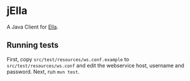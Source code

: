jElla
=====

A Java Client for [Ella](http://bmat.com/ella).


Running tests
-------------

First, copy `src/test/resources/ws.conf.example` to `src/test/resources/ws.conf` and edit the webservice host, username and password. Next, run `mvn test`.

